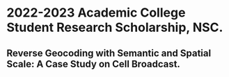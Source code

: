 # 2022-2023 Academic College Student Research Scholarship, NSC.
## Reverse Geocoding with Semantic and Spatial Scale: A Case Study on Cell Broadcast.
